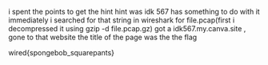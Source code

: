 i spent the points to get the hint 
hint was idk 567 has something to do with it 
immediately i searched for that string in wireshark for file.pcap(first i decompressed it using gzip -d file.pcap.gz)
got a idk567.my.canva.site , gone to that website the title of the page was the the flag 

wired{spongebob_squarepants}


